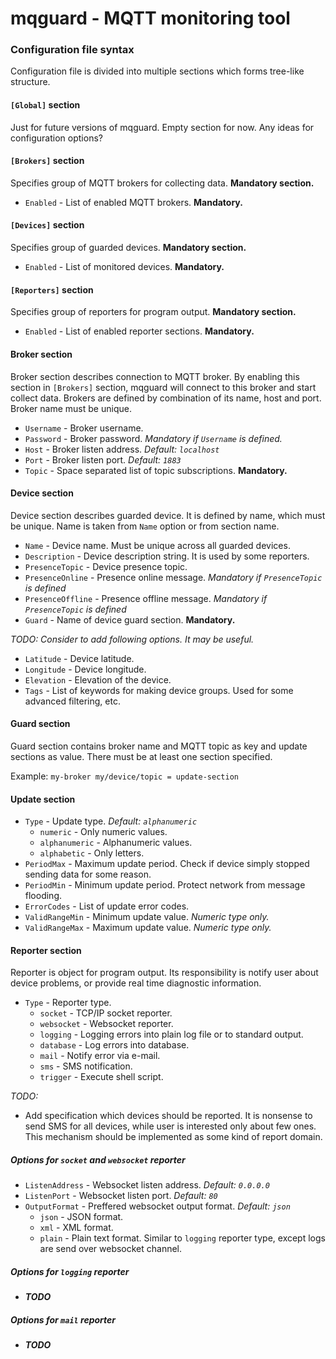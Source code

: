 # mqguard - MQTT monitoring tool

### Configuration file syntax

Configuration file is divided into multiple sections which forms tree-like structure.

#### `[Global]` section

Just for future versions of mqguard. Empty section for now. Any ideas for configuration options?

#### `[Brokers]` section

Specifies group of MQTT brokers for collecting data. **Mandatory section.**

 - `Enabled` - List of enabled MQTT brokers. **Mandatory.**

#### `[Devices]` section

Specifies group of guarded devices. **Mandatory section.**

 - `Enabled` - List of monitored devices. **Mandatory.**

#### `[Reporters]` section

Specifies group of reporters for program output. **Mandatory section.**

 - `Enabled` - List of enabled reporter sections. **Mandatory.**

#### Broker section

Broker section describes connection to MQTT broker. By enabling this section in
`[Brokers]` section, mqguard will connect to this broker and start collect data.
Brokers are defined by combination of its name, host and port. Broker name must be unique.

 - `Username` - Broker username.
 - `Password` - Broker password. *Mandatory if `Username` is defined.*
 - `Host` - Broker listen address. *Default: `localhost`*
 - `Port` - Broker listen port. *Default: `1883`*
 - `Topic` - Space separated list of topic subscriptions. **Mandatory.**

#### Device section

Device section describes guarded device. It is defined by name, which must be unique.
Name is taken from `Name` option or from section name.

 - `Name` - Device name. Must be unique across all guarded devices.
 - `Description` - Device description string. It is used by some reporters.
 - `PresenceTopic` - Device presence topic.
 - `PresenceOnline` - Presence online message. *Mandatory if `PresenceTopic` is defined*
 - `PresenceOffline` - Presence offline message. *Mandatory if `PresenceTopic` is defined*
 - `Guard` - Name of device guard section. **Mandatory.**

_TODO: Consider to add following options. It may be useful._

 - `Latitude` - Device latitude.
 - `Longitude` - Device longitude.
 - `Elevation` - Elevation of the device.
 - `Tags` - List of keywords for making device groups. Used for some advanced filtering, etc.

#### Guard section

Guard section contains broker name and MQTT topic as key and update sections as value.
There must be at least one section specified.

Example: `my-broker my/device/topic = update-section`

#### Update section

 - `Type` - Update type. *Default: `alphanumeric`*
   - `numeric` - Only numeric values.
   - `alphanumeric` - Alphanumeric values.
   - `alphabetic` - Only letters.
 - `PeriodMax` - Maximum update period. Check if device simply stopped sending
    data for some reason.
 - `PeriodMin` - Minimum update period. Protect network from message flooding.
 - `ErrorCodes` - List of update error codes.
 - `ValidRangeMin` - Minimum update value. *Numeric type only.*
 - `ValidRangeMax` - Maximum update value. *Numeric type only.*

#### Reporter section

Reporter is object for program output. Its responsibility is notify user about device
problems, or provide real time diagnostic information.

 - `Type` - Reporter type.
   - `socket` - TCP/IP socket reporter.
   - `websocket` - Websocket reporter.
   - `logging` - Logging errors into plain log file or to standard output.
   - `database` - Log errors into database.
   - `mail` - Notify error via e-mail.
   - `sms` - SMS notification.
   - `trigger` - Execute shell script.

_TODO:_

 - Add specification which devices should be reported. It is nonsense to send SMS
    for all devices, while user is interested only about few ones. This mechanism
    should be implemented as some kind of report domain.

##### Options for `socket` and `websocket` reporter

 - `ListenAddress` - Websocket listen address. *Default: `0.0.0.0`*
 - `ListenPort` - Websocket listen port. *Default: `80`*
 - `OutputFormat` - Preffered websocket output format. *Default: `json`*
   - `json` - JSON format.
   - `xml` - XML format.
   - `plain` - Plain text format. Similar to `logging` reporter type, except logs
    are send over websocket channel.

##### Options for `logging` reporter

 - _**TODO**_

##### Options for `mail` reporter

 - _**TODO**_
